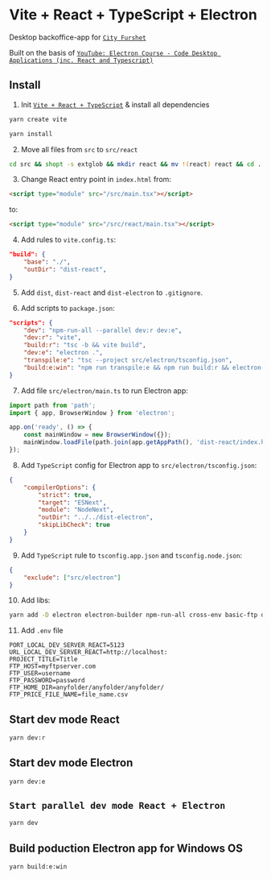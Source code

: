 # Vite + React + TypeScript + Electron

Desktop backoffice-app for [`City Furshet`](https://city-furshet.ru/)

Built on the basis of [`YouTube: Electron Course - Code Desktop Applications (inc. React and Typescript)`](https://youtu.be/fP-371MN0Ck?si=d4TpLcIr49PxUQCx)

## Install

1. Init [`Vite + React + TypeScript`](https://vite.dev/) & install all dependencies

```bash
yarn create vite
```

```bash
yarn install
```

2. Move all files from `src` to `src/react`

```bash
cd src && shopt -s extglob && mkdir react && mv !(react) react && cd ..
```

3. Change React entry point in `index.html` from:

```html
<script type="module" src="/src/main.tsx"></script>
```

to:

```html
<script type="module" src="/src/react/main.tsx"></script>
```

4. Add rules to `vite.config.ts`:

```json
"build": {
    "base": "./",
    "outDir": "dist-react",
}
```

5. Add `dist`, `dist-react` and `dist-electron` to `.gitignore`.

6. Add scripts to `package.json`:

```json
"scripts": {
    "dev": "npm-run-all --parallel dev:r dev:e",
    "dev:r": "vite",
    "build:r": "tsc -b && vite build",
    "dev:e": "electron .",
    "transpile:e": "tsc --project src/electron/tsconfig.json",
    "build:e:win": "npm run transpile:e && npm run build:r && electron-builder --win --x64"
}
```

7. Add file `src/electron/main.ts` to run Electron app:

```javascript
import path from 'path';
import { app, BrowserWindow } from 'electron';

app.on('ready', () => {
	const mainWindow = new BrowserWindow({});
	mainWindow.loadFile(path.join(app.getAppPath(), 'dist-react/index.html'));
});
```

8. Add `TypeScript` config for Electron app to `src/electron/tsconfig.json`:

```json
{
	"compilerOptions": {
		"strict": true,
		"target": "ESNext",
		"module": "NodeNext",
		"outDir": "../../dist-electron",
		"skipLibCheck": true
	}
}
```

9. Add `TypeScript` rule to `tsconfig.app.json` and `tsconfig.node.json`:

```json
{
	"exclude": ["src/electron"]
}
```

10. Add libs:

```bash
yarn add -D electron electron-builder npm-run-all cross-env basic-ftp dotenv
```

11. Add `.env` file

```env
PORT_LOCAL_DEV_SERVER_REACT=5123
URL_LOCAL_DEV_SERVER_REACT=http://localhost:
PROJECT_TITLE=Title
FTP_HOST=myftpserver.com
FTP_USER=username
FTP_PASSWORD=password
FTP_HOME_DIR=anyfolder/anyfolder/anyfolder/
FTP_PRICE_FILE_NAME=file_name.csv
```

## Start dev mode React

```bash
yarn dev:r
```

## Start dev mode Electron

```bash
yarn dev:e
```

## `Start parallel dev mode React + Electron`

```bash
yarn dev
```

## Build poduction Electron app for Windows OS

```bash
yarn build:e:win
```
